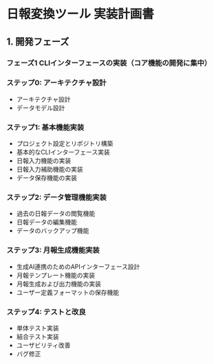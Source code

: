 # 日報変換ツール 実装計画書

## 1. 開発フェーズ

### フェーズ1 CLIインターフェースの実装（コア機能の開発に集中）
### ステップ0: アーキテクチャ設計
- アーキテクチャ設計
- データモデル設計

### ステップ1: 基本機能実装
- プロジェクト設定とリポジトリ構築
- 基本的なCLIインターフェース実装
- 日報入力機能の実装
- 日報入力補助機能の実装
- データ保存機能の実装

### ステップ2: データ管理機能実装
- 過去の日報データの閲覧機能
- 日報データの編集機能
- データのバックアップ機能

### ステップ3: 月報生成機能実装
- 生成AI連携のためのAPIインターフェース設計
- 月報テンプレート機能の実装
- 月報生成および出力機能の実装
- ユーザー定義フォーマットの保存機能

### ステップ4: テストと改良
- 単体テスト実装
- 結合テスト実装
- ユーザビリティ改善
- バグ修正
